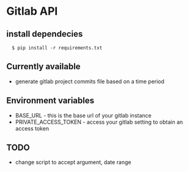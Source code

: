 # Gitlab API

## install dependecies

```
  $ pip install -r requirements.txt
```

## Currently available

* generate gitlab project commits file based on a time period

## Environment variables

* BASE_URL - this is the base url of your gitlab instance
* PRIVATE_ACCESS_TOKEN - access your gitlab setting to obtain an access token

## TODO

* change script to accept argument, date range
